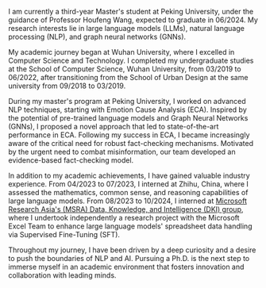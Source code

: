 I am currently a third-year Master's student at Peking University, under the guidance of Professor Houfeng Wang, expected to graduate in 06/2024. My research interests lie in large language models (LLMs), natural language processing (NLP), and graph neural networks (GNNs).

My academic journey began at Wuhan University, where I excelled in Computer Science and Technology. I completed my undergraduate studies at the School of Computer Science, Wuhan University, from 03/2019 to 06/2022, after transitioning from the School of Urban Design at the same university from 09/2018 to 03/2019.

During my master's program at Peking University, I worked on advanced NLP techniques, starting with Emotion Cause Analysis (ECA). Inspired by the potential of pre-trained language models and Graph Neural Networks (GNNs), I proposed a novel approach that led to state-of-the-art performance in ECA. Following my success in ECA, I became increasingly aware of the critical need for robust fact-checking mechanisms. Motivated by the urgent need to combat misinformation, our team developed an evidence-based fact-checking model.

In addition to my academic achievements, I have gained valuable industry experience. From 04/2023 to 07/2023, I interned at Zhihu, China, where I assessed the mathematics, common sense, and reasoning capabilities of large language models. From 08/2023 to 10/2024, I interned at [Microsoft Research Asia's (MSRA) Data, Knowledge, and Intelligence (DKI) group](https://www.microsoft.com/en-us/research/group/data-knowledge-intelligence/), where I undertook independently a research project with the Microsoft Excel Team to enhance large language models' spreadsheet data handling via Supervised Fine-Tuning (SFT).

Throughout my journey, I have been driven by a deep curiosity and a desire to push the boundaries of NLP and AI. Pursuing a Ph.D. is the next step to immerse myself in an academic environment that fosters innovation and collaboration with leading minds.
